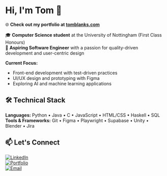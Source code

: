# Hi, I'm Tom 👋

🌐 **Check out my portfolio at [tomblanks.com](https://www.tomblanks.com)**

🎓 **Computer Science student** at the University of Nottingham (First Class Honours)  
💼 **Aspiring Software Engineer** with a passion for quality-driven development and user-centric design

**Current Focus:**
- Front-end development with test-driven practices
- UI/UX design and prototyping with Figma
- Exploring AI and machine learning applications

## 🛠️ Technical Stack

**Languages:** Python • Java • C • JavaScript • HTML/CSS • Haskell • SQL  
**Tools & Frameworks:** Git • Figma • Playwright • Supabase • Unity • Blender • Jira

## 📫 Let's Connect

[![LinkedIn](https://img.shields.io/badge/LinkedIn-thomas--blanks-0077B5?style=flat&logo=linkedin&logoColor=white)](https://linkedin.com/in/thomas-blanks)  
[![Portfolio](https://img.shields.io/badge/Portfolio-tomblanks.com-green?style=flat&logo=globe)](https://www.tomblanks.com)  
[![Email](https://img.shields.io/badge/Email-atomblanks%40gmail.com-red?style=flat&logo=gmail)](mailto:atomblanks@gmail.com)
